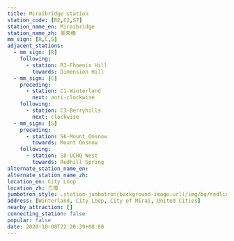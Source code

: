 ```yaml
---
title: Miraibridge station
station_code: [R2,C2,S7]
station_name_en: Miraibridge
station_name_zh: 美來橋
mm_sign: [R,C,S]
adjacent_stations:
  - mm_sign: [R]
    following:
      - station: R3-Fhoenix Hill
        towards: Dimension Hill
  - mm_sign: [C]
    preceding:
      - station: C1-Winterland
        next: anti-clockwise
    following:
      - station: C3-Berryhills
        next: clockwise
  - mm_sign: [S]
    preceding:
      - station: S6-Mount Onsnow
        towards: Mount Onsnow
    following:
      - station: S8-UCHQ West
        towards: Redhill Spring
alternate_station_name_en: 
alternate_station_name_zh: 
location_en: City Loop
location_zh: 三環
jumbotron_style: .station-jumbotron{background-image:url(/img/bg/redline.png),url(/img/bg/cityloopline.png),url(/img/bg/bigsnowline.png);background-repeat:no-repeat;background-size:50% 10px,100% 10px,100% 10px;background-position:right 100px,0 130px,0 160px}
address: [Winterland, City Loop, City of Mirai, United Cities]
nearby_attraction: []
connecting_station: false
popular: false
date: 2020-10-08T22:20:39+08:00
---
```


